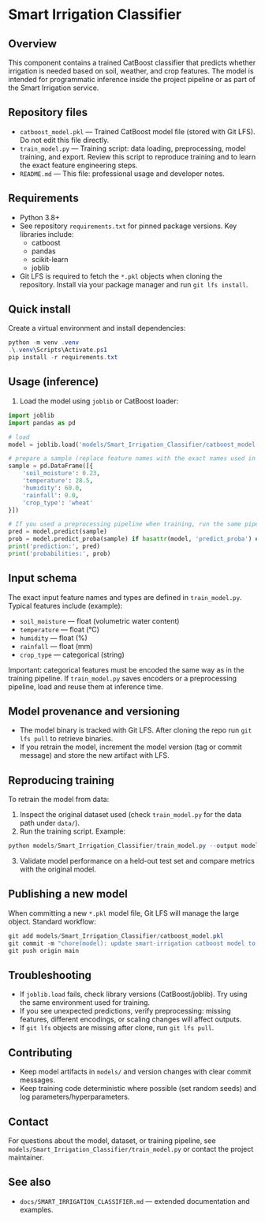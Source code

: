 # Smart Irrigation Classifier

## Overview

This component contains a trained CatBoost classifier that predicts whether irrigation is needed based on soil, weather, and crop features. The model is intended for programmatic inference inside the project pipeline or as part of the Smart Irrigation service.

## Repository files

- `catboost_model.pkl` — Trained CatBoost model file (stored with Git LFS). Do not edit this file directly.
- `train_model.py` — Training script: data loading, preprocessing, model training, and export. Review this script to reproduce training and to learn the exact feature engineering steps.
- `README.md` — This file: professional usage and developer notes.

## Requirements

- Python 3.8+
- See repository `requirements.txt` for pinned package versions. Key libraries include:
  - catboost
  - pandas
  - scikit-learn
  - joblib
- Git LFS is required to fetch the `*.pkl` objects when cloning the repository. Install via your package manager and run `git lfs install`.

## Quick install

Create a virtual environment and install dependencies:

```powershell
python -m venv .venv
.\.venv\Scripts\Activate.ps1
pip install -r requirements.txt
```

## Usage (inference)

1. Load the model using `joblib` or CatBoost loader:

```python
import joblib
import pandas as pd

# load
model = joblib.load('models/Smart_Irrigation_Classifier/catboost_model.pkl')

# prepare a sample (replace feature names with the exact names used in training)
sample = pd.DataFrame([{
    'soil_moisture': 0.23,
    'temperature': 28.5,
    'humidity': 60.0,
    'rainfall': 0.0,
    'crop_type': 'wheat'
}])

# If you used a preprocessing pipeline when training, run the same pipeline here
pred = model.predict(sample)
prob = model.predict_proba(sample) if hasattr(model, 'predict_proba') else None
print('prediction:', pred)
print('probabilities:', prob)
```

## Input schema

The exact input feature names and types are defined in `train_model.py`. Typical features include (example):

- `soil_moisture` — float (volumetric water content)
- `temperature` — float (°C)
- `humidity` — float (%)
- `rainfall` — float (mm)
- `crop_type` — categorical (string)

Important: categorical features must be encoded the same way as in the training pipeline. If `train_model.py` saves encoders or a preprocessing pipeline, load and reuse them at inference time.

## Model provenance and versioning

- The model binary is tracked with Git LFS. After cloning the repo run `git lfs pull` to retrieve binaries.
- If you retrain the model, increment the model version (tag or commit message) and store the new artifact with LFS.

## Reproducing training

To retrain the model from data:

1. Inspect the original dataset used (check `train_model.py` for the data path under `data/`).
2. Run the training script. Example:

```powershell
python models/Smart_Irrigation_Classifier/train_model.py --output models/Smart_Irrigation_Classifier/catboost_model.pkl
```

3. Validate model performance on a held-out test set and compare metrics with the original model.

## Publishing a new model

When committing a new `*.pkl` model file, Git LFS will manage the large object. Standard workflow:

```powershell
git add models/Smart_Irrigation_Classifier/catboost_model.pkl
git commit -m "chore(model): update smart-irrigation catboost model to vX.Y"
git push origin main
```

## Troubleshooting

- If `joblib.load` fails, check library versions (CatBoost/joblib). Try using the same environment used for training.
- If you see unexpected predictions, verify preprocessing: missing features, different encodings, or scaling changes will affect outputs.
- If `git lfs` objects are missing after clone, run `git lfs pull`.

## Contributing

- Keep model artifacts in `models/` and version changes with clear commit messages.
- Keep training code deterministic where possible (set random seeds) and log parameters/hyperparameters.

## Contact

For questions about the model, dataset, or training pipeline, see `models/Smart_Irrigation_Classifier/train_model.py` or contact the project maintainer.

## See also

- `docs/SMART_IRRIGATION_CLASSIFIER.md` — extended documentation and examples.

